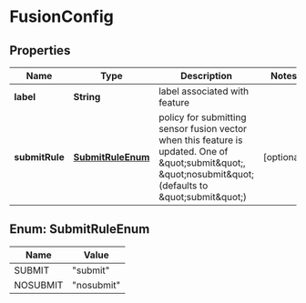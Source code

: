 # FusionConfig

## Properties
Name | Type | Description | Notes
------------ | ------------- | ------------- | -------------
**label** | **String** | label associated with feature | 
**submitRule** | [**SubmitRuleEnum**](#SubmitRuleEnum) | policy for submitting sensor fusion vector when this feature is updated. One of \&quot;submit\&quot;, \&quot;nosubmit\&quot; (defaults to \&quot;submit\&quot;) |  [optional]

<a name="SubmitRuleEnum"></a>
## Enum: SubmitRuleEnum
Name | Value
---- | -----
SUBMIT | &quot;submit&quot;
NOSUBMIT | &quot;nosubmit&quot;
